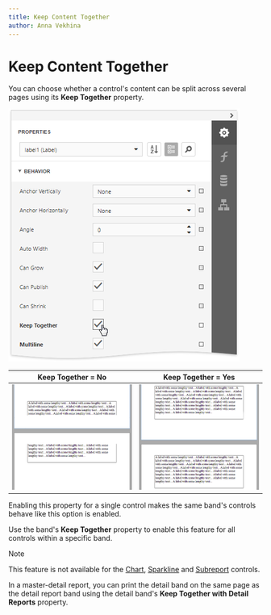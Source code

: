 ```yaml
---
title: Keep Content Together
author: Anna Vekhina
---
```

# Keep Content Together

You can choose whether a control's content can be split across several pages using its **Keep Together** property.

![](../../../images/eurd-web-keep-together-property.png)

| **Keep Together = No** | **Keep Together = Yes** |
|---|---|
| ![](../../../images/eurd-web-keep-together-false.png) | ![](../../../images/eurd-web-keep-together-true.png) |

Enabling this property for a single control makes the same band's controls behave like this option is enabled.

Use the band's **Keep Together** property to enable this feature for all controls within a specific band.

> [!NOTE]
> This feature is not available for the [Chart](../use-report-elements/use-charts-and-pivot-grids/use-charts-in-reports.md), [Sparkline](../use-report-elements/use-gauges-and-sparklines/add-sparklines-to-a-report.md) and [Subreport](../use-report-elements/use-basic-report-controls/subreport.md) controls.

In a master-detail report, you can print the detail band on the same page as the detail report band using the detail band's **Keep Together with Detail Reports** property.
